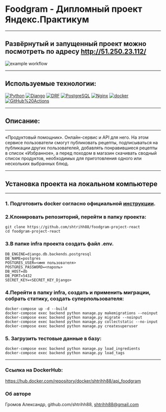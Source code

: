 # Foodgram - Дипломный проект Яндекс.Практикум

***
## Развёрнутый и запущенный проект можно посмотреть по адресу http://51.250.23.112/
![example workflow](https://github.com/shtrihh88/yamdb_final/actions/workflows/yamdb_workflow.yml/badge.svg)
***

## Используемые технологии:

[![Python](https://img.shields.io/badge/-Python-464646?style=flat-square&logo=Python)](https://www.python.org/)
[![Django](https://img.shields.io/badge/-Django-464646?style=flat-square&logo=Django)](https://www.djangoproject.com/)
[![DRF](https://img.shields.io/badge/-Django%20REST%20Framework-464646?style=flat-square&logo=Django%20REST%20Framework)](https://www.django-rest-framework.org/)
[![PostgreSQL](https://img.shields.io/badge/-PostgreSQL-464646?style=flat-square&logo=PostgreSQL)](https://www.postgresql.org/)
[![Nginx](https://img.shields.io/badge/-NGINX-464646?style=flat-square&logo=NGINX)](https://nginx.org/ru/)
[![docker](https://img.shields.io/badge/-Docker-464646?style=flat-square&logo=docker)](https://www.docker.com/)
[![GitHub%20Actions](https://img.shields.io/badge/-GitHub%20Actions-464646?style=flat-square&logo=GitHub%20actions)](https://github.com/features/actions)

***
## Описание: 
***
 «Продуктовый помощник». Онлайн-сервис и API для него.
 На этом сервисе пользователи смогут публиковать рецепты,
 подписываться на публикации других пользователей, добавлять
 понравившиеся рецепты в список «Избранное», а перед походом
 в магазин скачивать сводный список продуктов, необходимых для
 приготовления одного или нескольких выбранных блюд.
 
***

## Установка проекта на локальном компьютере

***

### 1. Подготовить docker согласно официальной [инструкции](https://docs.docker.com/engine/install/).

### 2.Клонировать репозиторий, перейти в папку проекта:
```
git clone https://github.com/shtrihh88/foodgram-project-react
cd foodgram-project-react
```

### 3.В папке infra проекта создать файл .env.
```
DB_ENGINE=django.db.backends.postgresql
DB_NAME=postgres
POSTGRES_USER=<имя пользователя>
POSTGRES_PASSWORD=<пароль>
DB_HOST=db
DB_PORT=5432
SECRET_KEY=<SECRET_KEY_Django>
```

### 4.Перейти в папку infra, создать и применить миграции, собрать статику, создать суперпользователя:
```
docker-compose up -d --build
docker-compose exec backend python manage.py makemigrations --noinput
docker-compose exec backend python manage.py migrate --noinput
docker-compose exec backend python manage.py collectstatic --no-input
docker-compose exec backend python manage.py createsuperuser
```

### 5. Загрузить тестовые данные в базу:
```
docker-compose exec backend python manage.py load_ingredients
docker-compose exec backend python manage.py load_tags
```

***
### Ссылка на DockerHub:
https://hub.docker.com/repository/docker/shtrihh88/api_foodgram

### Об авторе
Громов Александр, github.com/shtrihh88, shtrihh88@gmail.com